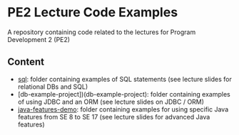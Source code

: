 # PE2 Lecture Code Examples
A repository containing code related to the lectures for Program Development 2 (PE2)

## Content
- [sql](sql): folder containing examples of SQL statements (see lecture slides for relational DBs and SQL)
- [db-example-project])(db-example-project): folder containing examples of using JDBC and an ORM (see lecture slides on JDBC / ORM)
- [java-features-demo](java-features-demo): folder containing examples for using specific Java features from SE 8 to SE 17 (see lecture slides for advanced Java features)
